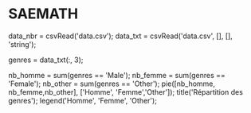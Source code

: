 # SAEMATH

data_nbr = csvRead('data.csv');
data_txt = csvRead('data.csv', [], [], 'string');


genres = data_txt(:, 3);


nb_homme = sum(genres == 'Male');
nb_femme = sum(genres == 'Female');
nb_other = sum(genres == 'Other');
pie([nb_homme, nb_femme,nb_other], ['Homme', 'Femme','Other']);
title('Répartition des genres');
legend('Homme', 'Femme', 'Other');


